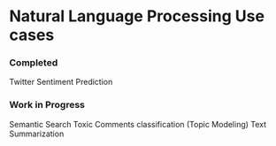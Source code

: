 # Natural Language Processing Use cases

### Completed
Twitter Sentiment Prediction

### Work in Progress
Semantic Search
Toxic Comments classification (Topic Modeling)
Text Summarization
